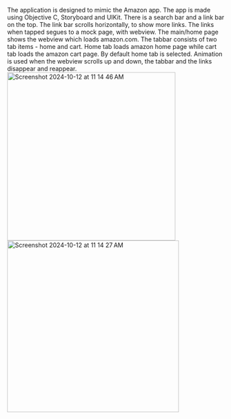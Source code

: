 The application is designed to mimic the Amazon app. The app is made using Objective C, Storyboard and UIKit.
There is a search bar and a link bar on the top. The link bar scrolls horizontally, to show more links. The links when tapped segues to a mock page, with webview.
The main/home page shows the webview which loads amazon.com. 
The tabbar consists of two tab items - home and cart. Home tab loads amazon home page while cart tab loads the amazon cart page. By default home tab is selected.
Animation is used when the webview scrolls up and down, the tabbar and the links disappear and reappear.
<img width="390" alt="Screenshot 2024-10-12 at 11 14 46 AM" src="https://github.com/user-attachments/assets/c1ee5880-9d22-4f07-bd4d-def5d66751e2">
<img width="398" alt="Screenshot 2024-10-12 at 11 14 27 AM" src="https://github.com/user-attachments/assets/8440906d-bd2b-4075-bc37-f3b1906d0fe7">

